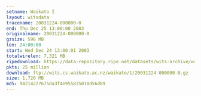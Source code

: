 ```yaml
---
setname: Waikato I
layout: witsdata
tracename: 20031224-000000-0
end: Thu Dec 25 13:00:00 2003
originalname: 20031224-000000-0
gzsize: 596 MB
len: 24:00:00
start: Wed Dec 24 13:00:01 2003
totalwirelen: 7,321 MB
ripedownload: https://data-repository.ripe.net/datasets/wits-archive/waikato/1/20031224-000000-0.gz
pkts: 25 million
download: ftp://wits.cs.waikato.ac.nz/waikato/1/20031224-000000-0.gz
size: 1,720 MB
md5: 94214227675da3f4e955835018d56d89
---
```

